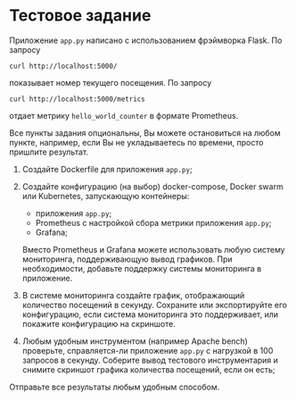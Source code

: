 # Тестовое задание

Приложение `app.py` написано с использованием фрэймворка Flask. По запросу

    curl http://localhost:5000/

показывает номер текущего посещения. По запросу

    curl http://localhost:5000/metrics

отдает метрику `hello_world_counter` в формате Prometheus.

Все пункты задания опциональны, Вы можете остановиться на любом пункте,
например, если Вы не укладываетесь по времени, просто пришлите результат.
   1. Создайте Dockerfile для приложения `app.py`;
   2. Создайте конфигурацию (на выбор) docker-compose, Docker swarm или
      Kubernetes, запускающую контейнеры:
      * приложения `app.py`;
      * Prometheus с настройкой сбора метрики приложения `app.py`;
      * Grafana;

      Вместо Prometheus и Grafana можете использовать любую систему
      мониторинга, поддерживающую вывод графиков. При необходимости, добавьте
      поддержку системы мониторинга в приложение.
   3. В системе мониторинга создайте график, отображающий количество посещений
      в секунду. Сохраните или экспортируйте его конфигурацию, если система
      мониторинга это поддерживает, или покажите конфигурацию на скриншоте.
   4. Любым удобным инструментом (например Apache bench) проверьте,
      справляется-ли приложение `app.py` с нагрузкой в 100 запросов в секунду.
      Соберите вывод тестового инструментария и снимите скриншот графика
      количества посещений, если он есть;

Отправьте все результаты любым удобным способом.
